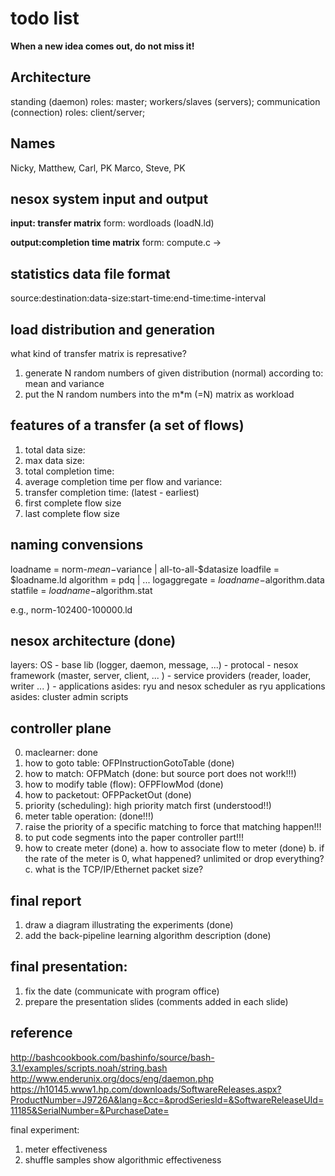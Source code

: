 todo list
=========

**When a new idea comes out, do not miss it!**

Architecture
------------

standing (daemon) roles: master; workers/slaves (servers);
communication (connection) roles: client/server;

Names
-----
Nicky, Matthew, Carl, PK
Marco, Steve, PK

nesox system input and output
-----------------------------
**input: transfer matrix**
form: wordloads (loadN.ld)

**output:completion time matrix**
form: compute.c ->


statistics data file format
---------------------------
source:destination:data-size:start-time:end-time:time-interval


load distribution and generation
--------------------------------
what kind of transfer matrix is represative?
1. generate N random numbers of given distribution (normal) according to: mean and variance
2. put the N random numbers into the m*m (=N) matrix as workload


features of a transfer (a set of flows)
---------------------------------------
1. total data size:
2.   max data size:
3. total completion time:
4. average completion time per flow and variance:
5. transfer completion time: (latest - earliest)
6. first complete flow size
8. last complete flow size

naming convensions
------------------
loadname = norm-$mean-$variance | all-to-all-$datasize
loadfile = $loadname.ld
algorithm = pdq | ...
logaggregate = $loadname-$algorithm.data
statfile = $loadname-$algorithm.stat

e.g., norm-102400-100000.ld

nesox architecture (done)
------------------
layers: OS - base lib (logger, daemon, message, ...) - protocal - nesox framework (master, server, client, ... ) - service providers (reader, loader, writer ... ) - applications
asides: ryu and nesox scheduler as ryu applications
asides: cluster admin scripts


controller plane
----------------
0. maclearner: done
1. how to goto table: OFPInstructionGotoTable (done)
2. how to match: OFPMatch (done: but source port does not work!!!)
3. how to modify table (flow): OFPFlowMod (done)
4. how to packetout: OFPPacketOut (done)
5. priority (scheduling): high priority match first (understood!!)
6. meter table operation: (done!!!)
7. raise the priority of a specific matching to force that matching happen!!!
8. to put code segments into the paper controller part!!!
9. how to create meter (done)
a. how to associate flow to meter (done)
b. if the rate of the meter is 0, what happened? unlimited or drop everything?
c. what is the TCP/IP/Ethernet packet size?

final report
------------
1. draw a diagram illustrating the experiments (done)
2. add the back-pipeline learning algorithm description (done)

final presentation:
-------------------
1. fix the date (communicate with program office)
2. prepare the presentation slides (comments added in each slide)

reference
---------
http://bashcookbook.com/bashinfo/source/bash-3.1/examples/scripts.noah/string.bash
http://www.enderunix.org/docs/eng/daemon.php
https://h10145.www1.hp.com/downloads/SoftwareReleases.aspx?ProductNumber=J9726A&lang=&cc=&prodSeriesId=&SoftwareReleaseUId=11185&SerialNumber=&PurchaseDate=




final experiment:
1. meter effectiveness
2. shuffle samples show algorithmic effectiveness








